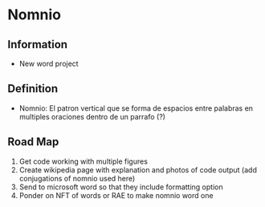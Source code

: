 # Nomnio

## Information
- New word project

## Definition
- Nomnio: El patron vertical que se forma de espacios entre palabras en multiples oraciones dentro de un parrafo (?)

## Road Map
1. Get code working with multiple figures
2. Create wikipedia page with explanation and photos of code output (add conjugations of nomnio used here)
3. Send to microsoft word so that they include formatting option
4. Ponder on NFT of words or RAE to make nomnio word one
